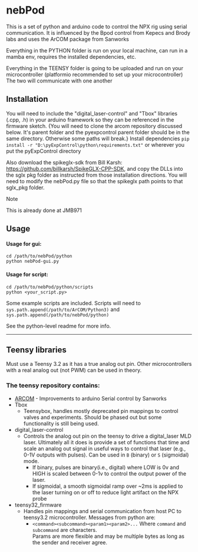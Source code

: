 # nebPod
This is a set of python and arduino code to control the NPX rig using serial communication. 
It is influenced by the Bpod control from Kepecs and Brody labs and uses the ArCOM package from Sanworks

Everything in the PYTHON folder is run on your local machine, can run in a mamba env, requires the installed dependencies, etc.

Everything in the TEENSY folder is going to be uploaded and run on your microcontroller (platformio recommended to set up your microcontroller)
The two will communicate with one another 

Installation
---
You will need to include the "digital_laser-control" and "Tbox" libraries (.cpp, .h) in your arduino framework so they can be referenced in the firmware sketch.
{You will need to clone the arcom repository discussed below. It's parent folder and the pyexpcontrol parent folder should be in the same directory. Otherwise some paths will break.}
Install dependencies
`pip install -r "D:\pyExpControl\python\requirements.txt"`
or wherever you put the pyExpControl directory

Also download the spikeglx-sdk from Bill Karsh: https://github.com/billkarsh/SpikeGLX-CPP-SDK, and copy the DLLs into the sglx pkg folder as instructed from those installation directions.
You will need to modify the nebPod.py file so that the spikeglx path points to that sglx_pkg folder. 
>[!NOTE]
>This is already done at JMB971

Usage
---
#### Usage for gui:
```
cd /path/to/nebPod/python
python nebPod-gui.py 
```

#### Usage for script:
```
cd /path/to/nebPod/python/scripts
python <your_script.py> 
```
Some example scripts are included.
Scripts will need to `sys.path.append(/path/to/ArCOM/Python3)` and `sys.path.append(/path/to/nebPod/python)` 

See the python-level readme for more info.



---
Teensy libraries
---

Must use a Teensy 3.2 as it has a true analog out pin.
Other microcontrollers with a real analog out (not PWM) can be used in theory.

### The teensy repository contains:
 - [ARCOM](https://github.com/sanworks/ArCOM) - Improvements to arduino Serial control by Sanworks 
 - Tbox
    - Teensybox, handles mostly deprecated pin mappings to control valves and experiments. Should be phased out but some functionality is still being used.
 - digital_laser-control 
    - Controls the analog out pin on the teensy to drive a digital_laser MLD laser. Ultimately all it does is provide a set of functions that time and scale an analog out signal in useful ways to control that laser (e.g., 0-1V outputs with pulses). Can be used in `B` (binary) or `S` (sigmoidal) mode. 
        - If binary, pulses are binary(i.e., digital) where LOW is 0v and HIGH is scaled between 0-1v to control the output power of the laser.
        - If sigmoidal, a smooth sigmoidal ramp over ~2ms is applied to the laser turning on or off to reduce light artifact on the NPX probe
 - teensy32_firmware
    - Handles pin mappings and serial communication from host PC to teensy3.2 microcontroller. Messages from python are:
        - `<command><subcommand><param1><param2>...`
        Where `command` and `subcommand` are characters.\
        Params are more flexible and may be multiple bytes as long as the sender and receiver agree.
